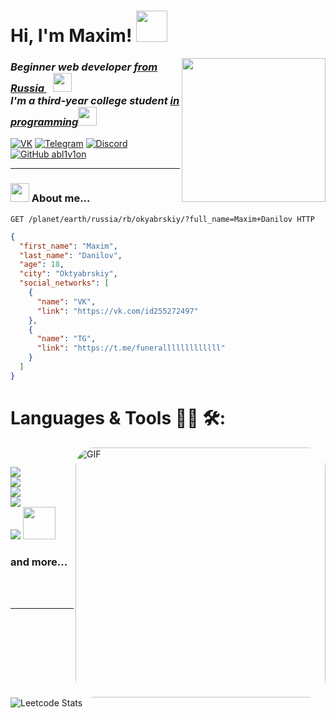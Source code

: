 <h1> Hi, I'm Maxim! <img src="https://media1.tenor.com/m/_nicMIu8sNEAAAAC/crazy-deku.gif" width="50"></h1>
<img align='right' src="https://media.tenor.com/pamYUxtNY84AAAAi/amajaki-tamaki-suneater.gif" width="230">
<h3><em>Beginner web developer <a href="https://www.youtube.com/watch?v=HGutEFXo9os&ab_channel=MW">from Russia  </a><img style="margin-left: 10px;" src="https://media1.tenor.com/m/jyxZEQsz5DoAAAAd/мем-кот.gif" width="30"></br>I'm a third-year college student <a href="https://www.youtube.com/watch?v=mIZevHd0NcE&ab_channel=SoSuD1337">in programming</a><img src="https://media.giphy.com/media/WUlplcMpOCEmTGBtBW/giphy.gif" width="30"> 
</em></h3>

[![VK](https://img.icons8.com/?size=30&id=13977&format=png&color=000000)](https://vk.com/id255272497)
[![Telegram](https://img.icons8.com/?size=30&id=63306&format=png&color=000000)](https://t.me/funeralllllllllllll)
[![Discord](https://img.icons8.com/?size=30&id=30998&format=png&color=000000)]()
[![GitHub abl1v1on](https://img.shields.io/github/followers/abl1v1on?label=follow&style=social)](https://github.com/abl1v1on)


---

### <img src="https://media1.tenor.com/m/dnfJcln1SwoAAAAC/luffy-bruh.gif" width="30"> About me...

~~~HTTP
GET /planet/earth/russia/rb/okyabrskiy/?full_name=Maxim+Danilov HTTP
~~~

~~~JSON
{
  "first_name": "Maxim",
  "last_name": "Danilov",
  "age": 18,
  "city": "Oktyabrskiy",
  "social_networks": [
    {
      "name": "VK",
      "link": "https://vk.com/id255272497"
    },
    {
      "name": "TG",
      "link": "https://t.me/funeralllllllllllll"
    }
  ]
}
~~~


# Languages & Tools 👨‍💻 🛠:
<img style="border-radius: 30px" hight="300" width="400" alt="GIF" align="right" src="https://media1.tenor.com/m/2afLUVs-0p0AAAAd/shrek-meme.gif">
<br>
<p aligh="center">
  <img src="https://skillicons.dev/icons?i=python,django,fastapi,js,kotlin,androidstudio" />
  <br>
  <img src="https://skillicons.dev/icons?i=selenium,git,github,docker,bash,html" />
  <br>
  <img src="https://skillicons.dev/icons?i=css,jquery,bootstrap,pycharm,idea,vscode" />
  <br>
  <img src="https://skillicons.dev/icons?i=ubuntu,debian,obsidian,md,postman,postgres" />
  <br>
  <img src="https://skillicons.dev/icons?i=sqlite,redis" />
  <img src="https://s3.amazonaws.com/media-p.slid.es/uploads/270956/images/3216377/celery.png" width="52"/>

  <h3>and more...</h3>
</p>

<br>
<br>

---

![Leetcode Stats](https://leetcard.jacoblin.cool/abl1v1on)

